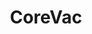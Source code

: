 ---
id: 36
title: CoreVac
caption: 반도체, 디스플레이 장비설계 및 제작
url: https://www.corevac.com/
category: Etc
device: PC only
---